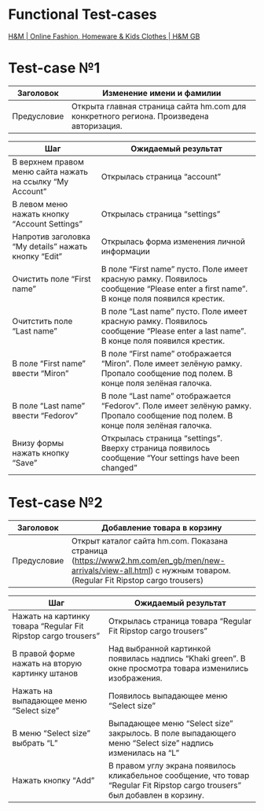 # Functional Test-cases

[H&M | Online Fashion, Homeware & Kids Clothes | H&M GB](https://www2.hm.com/en_gb/index.html)

# Test-case №1

| Заголовок | Изменение имени и фамилии |
| --- | --- |
| Предусловие | Открыта главная страница сайта hm.com для конкретного региона. Произведена авторизация. |

| Шаг | Ожидаемый результат |
| --- | --- |
| В верхнем правом меню сайта нажать на ссылку “My Account” | Открылась страница “account” |
| В левом меню нажать кнопку “Account Settings” | Открылась страница “settings” |
| Напротив заголовка “My details” нажать кнопку “Edit” | Открылась форма изменения личной информации |
| Очистить поле “First name” | В поле “First name” пусто. Поле имеет красную рамку. Появилось сообщение “Please enter a first name”. В конце поля появился крестик. |
| Очитстить поле “Last name” | В поле “Last name” пусто. Поле имеет красную рамку. Появилось сообщение “Please enter a last name”. В конце поля появился крестик. |
| В поле “First name” ввести “Miron” | В поле “First name” отображается “Miron”. Поле имеет зелёную рамку. Пропало сообщение под полем. В конце поля зелёная галочка. |
| В поле “Last name” ввести “Fedorov” | В поле “Last name” отображается “Fedorov”. Поле имеет зелёную рамку. Пропало сообщение под полем. В конце поля зелёная галочка. |
| Внизу формы нажать кнопку “Save” | Открылась страница “settings”. Вверху страница появилось сообщение “Your settings have been changed” |

# Test-case №2

| Заголовок | Добавление товара в корзину |
| --- | --- |
| Предусловие | Открыт каталог сайта hm.com. Показана страница (https://www2.hm.com/en_gb/men/new-arrivals/view-all.html) с нужным товаром. (Regular Fit Ripstop cargo trousers) |

| Шаг | Ожидаемый результат |
| --- | --- |
| Нажать на картинку товара “Regular Fit Ripstop cargo trousers” | Открылась страница товара “Regular Fit Ripstop cargo trousers” |
| В правой форме нажать на вторую картинку штанов | Над выбранной картинкой появилась надпись “Khaki green”. В окне просмотра товара изменились изображения. |
| Нажать на выпадающее меню “Select size” | Появилось выпадающее меню “Select size” |
| В меню “Select size” выбрать “L” | Выпадающее меню “Select size” закрылось. В поле выпадающего меню “Select size” надпись изменилась на “L” |
| Нажать кнопку “Add” | В правом углу экрана появилось кликабельное сообщение, что товар “Regular Fit Ripstop cargo trousers” был добавлен в корзину. |
